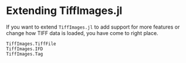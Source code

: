 # Extending TiffImages.jl

If you want to extend `TiffImages.jl` to add support for more features or change how
TIFF data is loaded, you have come to right place.

```@docs
TiffImages.TiffFile
TiffImages.IFD
TiffImages.Tag
```